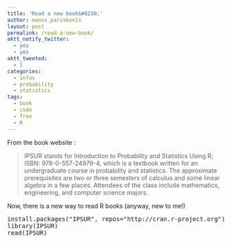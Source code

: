 ```yaml
---
title: 'Read a new book&#8230;'
author: manos_parzakonis
layout: post
permalink: /read-a-new-book/
aktt_notify_twitter:
  - yes
  - yes
aktt_tweeted:
  - 1
categories:
  - infos
  - probability
  - statistics
tags:
  - book
  - code
  - free
  - R
---
```

From the book website :

> IPSUR stands for Introduction to Probability and Statistics Using R,  
> ISBN: 978-0-557-24979-4, which is a textbook written for an  
> undergraduate course in probability and statistics. The approximate  
> prerequisites are two or three semesters of calculus and some linear  
> algebra in a few places. Attendees of the class include mathematics,  
> engineering, and computer science majors. 

Now, there is a new way to read R books (anyway, new to me!)

<pre lang="rsplus" line="1">install.packages("IPSUR", repos="http://cran.r-project.org")
library(IPSUR)
read(IPSUR)</pre>

<!-- MixPanel Start !-->

  
  
<!-- MixPanel End -->